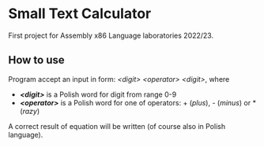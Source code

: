 # Small Text Calculator

First project for Assembly x86 Language laboratories 2022/23.

## How to use

Program accept an input in form: _\<digit\> \<operator\> \<digit\>_, where

* ***\<digit\>*** is a Polish word for digit from range 0-9
* ***\<operator\>*** is a Polish word for one of operators: + (_plus_), - (_minus_) or * (_razy_)

A correct result of equation will be written (of course also in Polish language).
